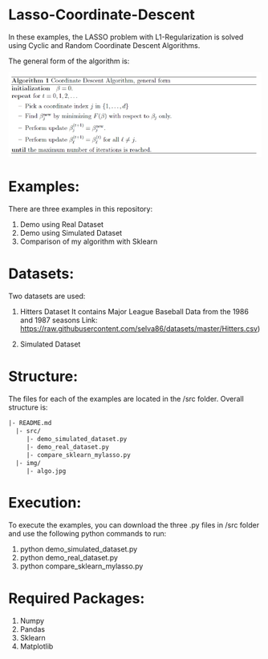 # Lasso-Coordinate-Descent

In these examples, the LASSO problem with L1-Regularization is solved using Cyclic and Random Coordinate Descent Algorithms.

The general form of the algorithm is:

![alt text](https://github.com/TejasJagadeesh/Lasso-Coordinate-Descent/blob/master/img/algo.jpg)

# Examples:
There are three examples in this repository:
1) Demo using Real Dataset
2) Demo using Simulated Dataset
3) Comparison of my algorithm with Sklearn

# Datasets:
Two datasets are used:

1) Hitters Dataset
It contains Major League Baseball Data from the 1986 and 1987 seasons
Link: https://raw.githubusercontent.com/selva86/datasets/master/Hitters.csv)

2) Simulated Dataset

# Structure:
The files for each of the examples are located in the /src folder. Overall structure is:

```
|- README.md
  |- src/
     |- demo_simulated_dataset.py
     |- demo_real_dataset.py
     |- compare_sklearn_mylasso.py
  |- img/
     |- algo.jpg
```

# Execution:
To execute the examples, you can download the three .py files in /src folder and use the following python commands to run:
1) python demo_simulated_dataset.py
2) python demo_real_dataset.py
3) python compare_sklearn_mylasso.py

# Required Packages:
1) Numpy
2) Pandas
3) Sklearn
4) Matplotlib
